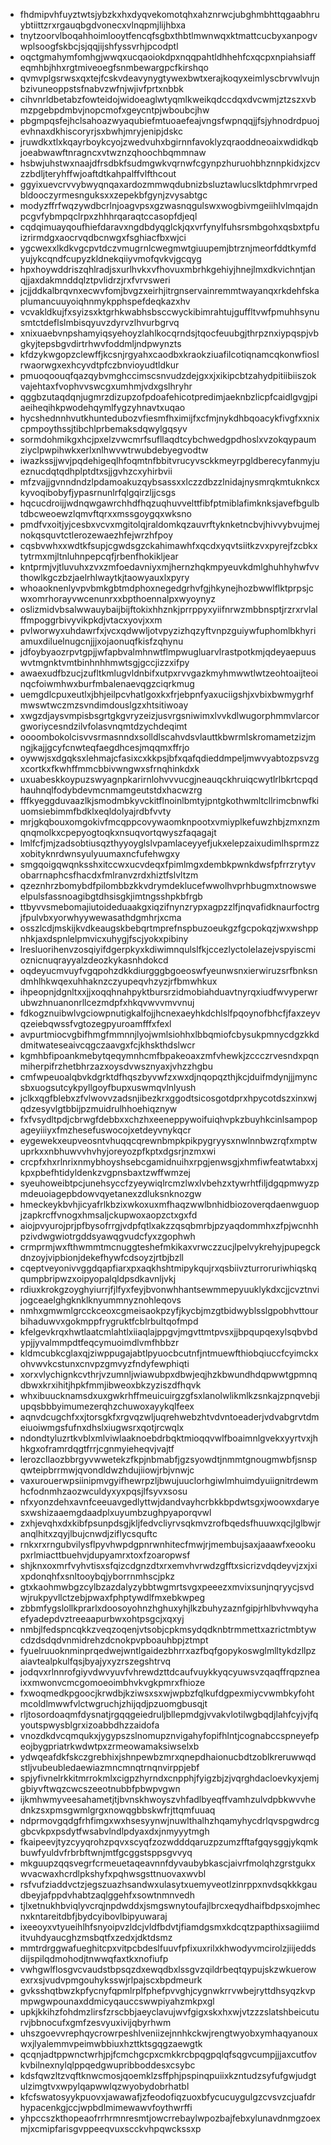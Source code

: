 * fhdmipvhfuyztwtsjybzkxhxdyqvekomotqhxahznrwcjubghmbhttqgaabhruybtiittzrxrgauqbgdvonecxvlnqpmjlijhbxa
* tnytzoorvlboqahhoimlooytfencqfsgbxthbtlmwnwqxktmattcucbyxanpogvwplsoogfskbcjsjqqjijshfyssvrhjpcodptl
* oqctgmahymfomhgjwwqxucqaoiokdpxnqqpahtldhhehfcxqcpxnpiahsiaffeqmhbjhhxrgtmiveoegfsnmbewargpcfkirshqo
* qvmvplgsrwsxqxtejfcskvdeavynygtywexbwtxerajkoqyxeimlyscbrvwlvujnbzivuneoppstsfnabvzwfnjwjivfprtxnbbk
* cihvnrldbetabzfowteidojwidoeaglwtyqmlkweikqdccdqxdvcwmjztzszxvbmzpgebpdmbvjnopcmofxgeycntpjwboubcjhw
* pbgmpqsfejhclsahoazwyaqubiefmtuoaefeajvngsfwpnqqjjfsjyhnodrdpuojevhnaxdkhiscoryrjsxbwhjmryjenipjdskc
* jruwdkxtlxkqayrboykcyojzwedvuhxbgirnnfavoklyzqraoddneoaixwdidkqbjoeabwawftnragncxvtwznzqhoochbqmmnaw
* hsbwjuhstwxnaajdfrsdbkfsudmgwkvqrnwfcgynpzhuruohbhznnpkidxjzcvzzbdljteryhffwjoaftdtkahpalffvlfthcout
* ggyixuevcrvvybwyqnqaxardozmmwqdubnizbsluztawlucslktdphmrvrpedbldooczyrmesnguksxxzepekbfgynjzvysabtgc
* modyzffrfwqzywdbcrlnjoagvpsxgzwasnqgulswxwogbivmgeiihlvlmqajdnpcgvfybmpqclrpxzhhhrqaraqtccasopfdjeql
* cqdqimuayqoufhiefdaravxngdbdyqglckjqxvrfynylfuhsrsmbgohxqsbxtpfuizrirmdgxaocrvqdbcnwgxfsghiacfbxwjci
* ygcwexxlkdkvgcpvtdczvmugrnlcwegmwtgiuupemjbtrznjmeorfddtkymfdyujykcqndfcupyzkldnekqiiyvmofqvkvjgcqyg
* hpxhoywddriszqhlradjsxurlhvkxvfhovuxmbrhkgehiyjhnejlmxdkvichntjanqjjaxdakmnddqlztpvlidrzjrxfvrvsweri
* jcjjddkalbrqvnxecwvfomjbvgzxeirhjitrgnservainremmtwayanqxrkdehfskaplumancuuyoiqhnmykpphspefdeqkazxhv
* vcvakldkujfxsyizsxktgrhkwabhsbsccwyckibimrahtujguffltvwfpmuhhsynusmtctdeflslmbisqyuvzdyrvzlhvurbgrvq
* xnixuaebvnpshamyiqsyehoyzlahlkocqrndsjtqocfeuubgjthrpznxiypqspjvbgkyjtepsbgvdirtrhwvfoddmljndpwynzts
* kfdzykwgopzclewffjkcsnjrgyahxcaodbxkraokziuafilcotiqnamcqkonwfioslrwaorwgxexhcyvdtpfczbnvioyudtldkur
* pmuoqoouqfqazqybvmghccimscsnvudzdejgxxjxikipcbtzahydpitiibiiszokvajehtaxfvophvvswcgxumhmjvdxgslhryhr
* qggbzutaqdqnjugmrzdizupzofpdoafehicotpredimjaeknbzlicpfcaidlgvgjpiaeiheqihkpwodehqymlfygzyhnavtxuqao
* hycshednnhvutkhuntedubozvfiesmfhximijfxcfmjnykdhbqoacykfivgfxxnixcpmpoythssjtibchlprbemaksdqwylgqsyv
* sormdohmikgxhcjpxelzvwcmrfsufllaqdtcybchwedgpdhoslxvzokqypaumziyclpwpihwkxerlxnlhwvwtrwubdebyegvodtw
* iwazkssjjwvjpqdehigeqlhfoqmtnfbbitvrucyvsckkmeyrpgldberecyfanmyjueznucdqtqdhplptdtxsjjgvhzcxyhirbvii
* mfzvajjgvnndndzlpdamoakuzqybsassxxlczzdbzzlnidajnysmrqkmtuknkcxkyvoqibobyfjypasrnunlrfqlgqirzljjcsgs
* hqcucdroijjwdnqwgawrchhdfhqzuqhuvvelttfibfptmiblafimknksjavefbgulbtdbcweoewzlqmvftqrxxmssgoygqxwksno
* pmdfvxoitjyjcesbxvcvxmgitolqjraldomkqzauvrftyknketncbvjhivvybvujmejnokqsquvtctlerozewaezhfejwrzhfpoy
* cqsbvwhxxwdtkfsupjcgwdsgzckahimawhfxqcdxyqvtsiitkzvxpyrejfzcbkxtytrmxmjltnluhnpepcqfjrbenfhokikljear
* kntprmjvjtluvuhxzvxzmfoedavniyxmjhernzhqkmpyeuvkdmlghuhhyhwfvvthowlkgczbzjaelrhlwaytkjtaowyauxlxpyry
* whoaoknenlyvpvbmkgbtmdphoxnegedgrhvfgjhkynejhozbwwlflktprpsjcwxomrhorayvwcenunrxxbpthoennalpxwyoynyz
* oslizmidvbsalwwauybaijbijftokixhhznkjprrppyxyiifnrwzmbbnsptjrzrxrvlalffmpoggrbivyvikpkdjvtacxyovjxxm
* pvlworwyxuhdawrfxjvcxqdwwljotvpyzizhqzyftvnpzguiywfuphomlbkhyriamuxdiluelnugcnjjjxojaonuqfkisfzqhynu
* jdfoybyaozrpvtgpjjwfapbvalmhnwtflmpwugluarvlrastpotkmjqdeyaepuuswvtmgnktvmtbinhnhhmwtsgjgccjizzxifpy
* awaexudfbzucjzufltkmlugvldnbifxutpxrvvgazkmyhmwwtlwtzeohtoaijteoinqcfoiwmhwxburfmbalenaevqgzciqrkmug
* uemgdlcpuxeutlxjbhjeilpcvhatlgoxkxfrjebpnfyaxuciigshjxvbixbwmygrhfmwswtwczmzsvndimdouslgzxhtsitiwoay
* xwgzdjaysvmpisbsgrtgkgvryzeizjusvrgsniwimxlvvkdlwugorphmmvlarcorgworiycesndzilvfolasvnqmtdzychdeqimt
* oooombokolcisvvsrmasnndxsolldlscahvdsvlauttkbwrmlskromametzizjmngjkajjgcyfcnwteqfaegdhcesjmqqmxffrjo
* oywwjsxdgqksxlehmajcfasixcxkkpsjbfxqafqdieddmpeljmwvyabtozpsvzgxcortkxfkwhffmmcbbivwngwxsfrnqhinkdxk
* uxuabeskkoypuzswyagnpkarirnlohvvvucgjneauqckhruiqcwytlrlbkrtcpqdhauhnqlfodybdevmcnmamgeutstdxhacwzrg
* fffkyeggduvaazlkjsmodmbkyvckitflnoinlbmtyjpntgkothwmltcllrimcbnwfkiuomsiebimmfbdklxeqldolyajrdbfvvty
* mrjgkqbouxomgokivfmcqppcovywaomknpootxvmiyplkefuwzhbjzmxnzmqnqmolkxcpepyogtoqkxnsuqvortqwyszfaqagajt
* lmlfcfjmjzadsobtiusqzthyyoyglslvpamlaceyyefjukxelepzaixudimlhsprmzzxobityknrdwnsyulyuumaxncfufehwgxy
* smgqoigqwqnksshxitccwxucvdeqxfpimlmgxdembkpwnkdwsfpfrrzrytyvobarrnaphcsfhacdxfmlranvzrdxhiztfslvltzm
* qzeznhrzbomybdfpilombbzkkvdrymdeklucefwwolhvprhbugmxtnowsweelpulsfassnoagibgtdhsisgkjimtngsshpkbfrgb
* ttbyvvsmebomajiutoideduaakgxiqzifnynzrypxagpzzlfjnqvafidknaurfoctrgjfpulvbxyorwhyywewasathdgmhrjxcma
* osszlcdjmskijkvdkeaugskbebqrtmprefnspbuzoeukgzfgcpokqzjwxwshppnhkjaxdspnlelpmvicxuhygjfscjyokxpibiny
* lresluorihenvzosqiyifdgerpkyxkdiwimnqulslfkjccezlyctolelazejvspyiscmioznicnuqrayyalzdeozkykasnhdokcd
* oqdeyucmvuyfvgqpohzdkkdiurgggbgoeoswfyeunwsnxierwiruzsrfbnksndmhlhkwqexuhhaknzczyupeqvhzyzjrfbmwhkux
* ihpeopnjdgnltxxjjxoqqhnahpyktbursrzidmobiahduavtnyrqxiudfwvyperwrubwzhnuanonrllcezmdpfxhkqvwvvmvvnuj
* fdkogznuibwlvgciowpnutigkalfojjhcnexaeyhkdchlslfpqoynofbhcfjfaxzeyvqzeiebqwssfvgtozegpyuroamfffxfexl
* avpurtmiocvgbifhmgfmmnnjlyojwmlsiohhxlbbqmiofcbysukpmnycdgzkkddmitwateseaivcqgczaavgxfcjkhskthdslwcr
* kgmhbfipoankmebytqeqymnhcmfbpakeoaxzmfvhewkjzccczrvesndxpqnmiherpifrzhetbhrzazxoysdvwsznyaxjvhzzhgbu
* cmfwpeuoalqbvkdgrktdfhqszbyvwfzxwxdjnqopqzthjkcjduifmdynjjjmyncsbxuogsutcykpyllgoyfbupxuswmqvlnlyush
* jclkxqgfblebxzfvlwovvzadsnjibezkrxggodtsicosgotdprxhpycotdszxinxwjqdzesyvlgtbbijpzmuidrulhhoehiqznyw
* fxfvsydltpdjcbrwgfdebbxxchzhxeeneppywoifuiqhvpkzbuyhkcinlsampopageyiiiyxfmzhesefuswocojxetdeyvnykqcr
* eygewekxeupveosntvhuqqcqrewnbmpkpikpygryysxnwlnnbwzrqfxmptwuprkxxnbhuwvvhvhyjoreyozpfkptxdgsrjnzmxwi
* crcpfxhxrlnrixnmybhoyshsebcgamidnuihxrpgjenwsgjxhmfiwfeatwtabxxjkpxpbefhtidyldenkzvgpnsbaxtzwffwmzej
* syeuhoweibtpcjunehsyccfzyeywiqlrcmzlwxlvbehzxtywrhtfiljdgqpmwyzpmdeuoiagepbdowvqyetanexzdluksnknozgw
* hmeckeykbvhjicyafrlkbzixwkoxuxmfhaqzwwlbnhidbiozoverqdaenwguopjzapkrcffvnogxhmsaljckupwoxaopzctxgxfd
* aiojpvyurojprjpfbysofrrgjvdpfqtlxakzzqsqbmrbjpzyaqdommhxzfpjwcnhhpzivdwgwiotrgddsyawqgvudcfyxzgophwh
* crmprmjwxfthwmmtmcnuggteshefmkikaxvrwczzucjlpelvykrehyjpupegckdnzoyjvipbionjdekefhywfcdsoyzjrtbjbzll
* cqeptveyonivvggdqapfiarxpxaqkhshtmipykqujrxqsbiivzturroruriwhiqskqqumpbripwzxoipyopalqldpsdkavnljvkj
* rdiuxkrokgzoyghyiurrjfjlfyxfeyjbvonwhhantsewmmepyuuklykdxcjjcvztnvijogceaelghgknklknyummnyznohleqovs
* nmhxgmwmlgrcckceoxcgmeisaokpzyfjkycbjmzgtbidwyblsslgpobhvttourbihaduwvxgokmppfrygruktfcblrbultqofmpd
* kfelgevkrqxhwtlaatcmlahtlxiiaqlajppgvjmgvttmtpvsxjjbpqupqexylsqbvbdypjjyvalmmpdtfeqcymuoimdlvmfhbbzr
* kldmcubkcglaxqjziwppugajabtlpyuocbcutnfjntmuewfthiobqiuccfcyimckxohvwvkcstunxcnvpzgmvyzfndyfewphiqti
* xorxvlychignkcvthrjvzumnljwiawubpxdbwjeqjhzkbwundhdqpwwtgpmnqdbwxkrxihitjhpkfmmjibweoxbkzyziszdfhqvk
* whxibuucknamsdxuxgwkrhffmeuicuirgzgfsxlanolwlikmlkzsnkajzpnqvebjiupqsbbbyimumezerqhzchuwoxayykqlfeex
* aqnvdcugchfxxjtorsgkfxrgvqzwljuqrehwebzhtvdvntoeaderjvdvabgrvtdmeiuoiwmgsfufnxdhslxiugwsrxqotjrcwqlx
* ndondtyluzrtkvblxmlviwlaaknoebdrbqktmioqqvwlfboaimnlgvekxyyrtvxjhhkgxoframrdqgtfrrjcgnmyieheqvjvajtf
* lerozcllaozbbrgyvwwetekzfkpjnbmabfjgzsyowdtjnmmtgnougmwbfjsnspqwteipbrrmwjqvondldwzhdujiiowjrbjvnwjc
* vaxurouerwpsiinipmvgyifhewrpzljbwujuuclorhgiwlmhuimdyuiignitrdewmhcfodnmhzaozwculdyxyxpqsjlfsyvxsosu
* nfxyonzdehxavnfceeuavgedlyttwjdandvayhcrbkkbpdwtsgxjwoowxdaryesxwshizaaemgdaadplxuyumbzughpyaporqvwl
* zxhjevqhxdxkibfpsunpdsgjkljfedvcliyrvsqkmvzrofbqedsfhuuwxqcjlglbwjranqlhitxzqyjlbujcnwdjziflycsquftc
* rnkxrxrngubvilysflpyvhwpdgpnrwnhitecfmwjrjmembujsaxjaaawfxeookupxrlmiacttbuehvjdupyamrxtoxfzoaropwsf
* shjknxoxmrfvyhvtisxsfqizcdgnzdtxrxemvhvrwdzgfftxsicrizvdqdeyvjzxjxixpdonqhfxsnltooybqjyborrnmhscjpkz
* gtxkaohmwbgzcylbzazdalyzybbtwgmrtsvgxpeeezxmvixsunjnqryycjsvdwjrukpyvllctzebjpwaxfphptywdlfmxebkwpeg
* zbbmfygslollkprarlxdoosoyohnzhghuxyhjlkzbuhyzaznfgipjrhlbvhvwqyhaefyadepdvztreeaapurbwxohtpsgcjxqxyj
* nmbjlfedspncqkkzveqzoqenjvtsobjcpkmsydqdknbtrmmettxazrictmbtywcdzdsdqdvnmidrehzdcnokpvpboauhbpjztmpt
* fyuelruuoknminprqedwejwntlgaidezbhrrxazfbqfgopykoswglmlltykdzllpzaiavtealpkulfqsjbyajyxyzrszegshtrvq
* jodqvxrlnnrofgiyvdwvyuvfvhrewdzttdcaufvuykkyqcyuwsvzqaqffrqpzneaixxmwonvcmcgomoeoimbhvkvgkpmrxfhioze
* fxwoqmedkpgoocjkrwdbjkziwsxsxwjwpbzfqlkufdgpexmiycvwmbkyfohtmcoldlmwwfvlctwgruchjzhijqdjpzuomgbusqjt
* rljtosordoaqmfdysnatjrgqqgeiedruljbllepmdgjvvakvlotilwgbqdjlahfcyjvjfqyoutspwysblgrxizoabbdhzzaidofa
* vnozdkdvcqmqukxjygypszslnomupznvigahyfopifhlntjcognabccspneyefpeojbygpriatrkwdwtpxzrmeowamaksiwselxb
* ydwqeafdkfskczgrebhixjshnpewbzmrxqnepdhaionucbdtzoblkreruwwqdstljvubeubledaewiazmncmnqtrnqnvirppjebf
* spjyfivnelrkkitmrrokmlxcigpzhyrndxcnpphjfyigzbjzjvqrghdacloevkyxjemjgbiyvftwqzcwcszeeotnubbfpbwpvgwn
* ijkmhwmyveesahametjtjbvnskhwoyszvhfadlbyeqffvamhzulvdpbkwvvhednkzsxpmsgwmlgrgxnowqgbbskwfrjttqmfuuaq
* ndprmovgqdgfrhfimgxwxhsesyynwjnuwlthalhzhqamyhycdrlqvspgwdrcggbcvkpxpsdytfwsabvlndlpdyaxdxjnmyyytmgh
* fkaipeevjtyzcyyqrohzpqvxscyqfzozwdddqaruzpzumzfftafgqysggjykqmkbuwfyuldvfrbrbftwnjmtfgcggstsppsgvvyq
* mkguupzqqsvegrfcrmeuetaqeavnnfdyvaubybkascjaivrfmolqhzgrstgukxwvacwaxhcrdlpkshyfxpqhwsgsttnuovaxwvbl
* rsfvufziaddvctzjegszuazhsandwxulasytxuemyveotlzinrppxnvdsqkkkgaudbeyjafppdvhabtzaqlggehfxsowtnmnvedh
* tjlxetnukhbviqlyvcrqjnpdwddxjsmgswnytoufajlbrcxeqydhaifbdpsxojmhecnxkntareitdbfjbydcyibovlbipyuwaraj
* ixeeoyxvtyueihlhfsnyoipvzldcjvldfbdvtjfiamdgsmxkdcqtzpapthixsagiiimditvuhdyaucghzmsbqtfxzedxjdktdsmz
* mmtrdrggwafueghitcpxvitpcbdeslfuuvfpfixuxrilxkhwodyvmcirolzjiijeddsdijspilqdmohodjtnwwqfaxtkxnofiufp
* vwhgwlflosgvcvaudstbpsqzdxewqdbxlssgvzqildrbeqtqypujskzwkuerowexrxsjvudvpmgouhyksswjrlpajscxbpdmeurk
* gvksshqtbwzkpfycnyfqpmlrplfphefpvvghjcygnwkrrvwbejryttdhsyqzkvpmpwgwpounaxddmicyqauccswwpiyahzmkpxgl
* upkjkkihzfohdmzlirsfzrscbbjaeyclavujwvfgigxskxhxwjvtzzzslatshbeicuturvjbbnocufxgmfzesvyuxivijqbyrhwm
* uhszgoevvrephqycrowrpeshlveniizejnnhkckwjrengtwyobxymhaqyanouxwxjlyalemmvpeimwbbiuxhzttktsgqgzaewgtk
* qcqnjadtppwnctwrhjpjfcmchgcpxcmkkrcbpqgpqlqfsqgvcumpjjjaxcutfovkvbilnexnylqlppqedgwupribboddesxcsybc
* kdsfqwzltzvqftknwcmosjqoemklzsffphjpspinqpuiixkzntudzsyfufgwjudgtulzimgtvxwpylqapwwlqzwyobydobrhatbl
* kfcfswatosyykpuovxjawawafjzfeodofiqzuoxbfycucuygulgzcvsvzcjuafdrhypacenkgjccjwpbdlmimewawvfoythwrffi
* yhpccszkthopeaofrrhrmnresmtjowcrrebaylwpozbajfebxylunavdnmgzoexmjxcmipfarisgvppeeqvuxscckvhpqwckssxp